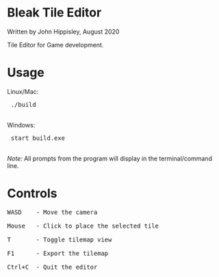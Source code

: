 # Bleak Tile Editor
Written by John Hippisley, August 2020

Tile Editor for Game development. 

# Usage
Linux/Mac: <pre> ./build </pre> <br/>
Windows: <pre> start build.exe </pre><br/>
<i>Note: </i>All prompts from the program will display in the terminal/command line. <br/>

# Controls
<pre>
WASD	- Move the camera<br/>
Mouse	- Click to place the selected tile<br/>
T		- Toggle tilemap view<br/>
F1		- Export the tilemap<br/>
Ctrl+C	- Quit the editor<br/>
</pre>
